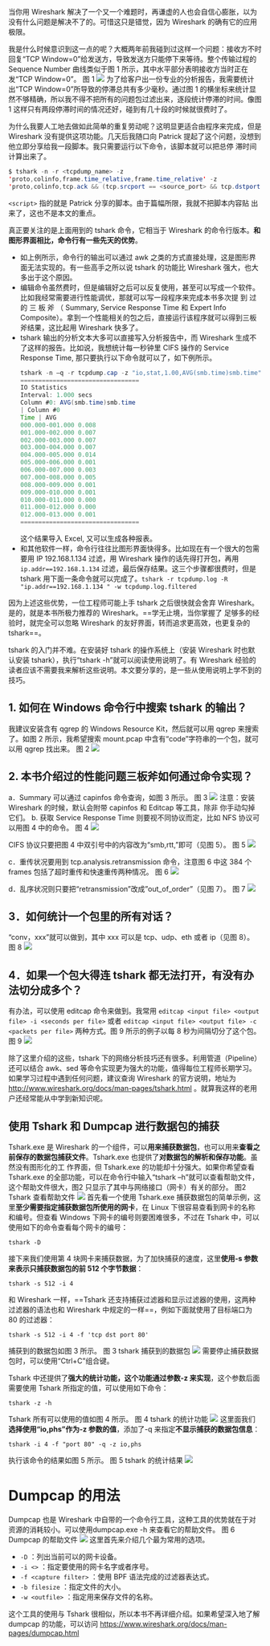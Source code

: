 当你用 Wireshark 解决了一个又一个难题时，再谦虚的人也会自信心膨胀，以为没有什么问题是解决不了的。可惜这只是错觉，因为 Wireshark 的确有它的应用极限。

我是什么时候意识到这一点的呢？大概两年前我碰到过这样一个问题：接收方不时回复“TCP Window=0”给发送方，导致发送方只能停下来等待。整个传输过程的 Sequence Number 曲线类似于图 1 所示，其中水平部分表明接收方当时正在发“TCP Window=0”。
图 1
![](https://image-1307616428.cos.ap-beijing.myqcloud.com/Obsidian/202307131730089.png)
为了给客户出一份专业的分析报告，我需要统计出“TCP Window=0”所导致的停滞总共有多少毫秒。通过图 1 的横坐标来统计显然不够精确，所以我不得不把所有的问题包过滤出来，逐段统计停滞的时间。像图 1 这样只有两段停滞时间的情况还好，碰到有几十段的时候就很费时了。

为什么我要人工地去做如此简单的重复劳动呢？这明显更适合由程序来完成，但是 Wireshark 没有提供这项功能。几天后我随口向 Patrick 提起了这个问题，没想到他立即分享给我一段脚本。我只需要运行以下命令，该脚本就可以把总停
滞时间计算出来了。
```java
$ tshark -n -r <tcpdump_name> -z
'proto,colinfo,frame.time_relative,frame.time_relative' -z
'proto,colinfo,tcp.ack && (tcp.srcport == <source_port> && tcp.dstport ==<destination_port>),tcp.ack' -z 'proto,colinfo,tcp.window_size && (tcp.srcport == <source_port> && tcp.dstport == <destination_port>),tcp.window_size'|awk -f <script>
```
`<script>` 指的就是 Patrick 分享的脚本。由于篇幅所限，我就不把脚本内容贴
出来了，这也不是本文的重点。

真正要关注的是上面用到的 tshark 命令，它相当于 Wireshark 的命令行版本。**和图形界面相比，命令行有一些先天的优势**。
- 如上例所示，命令行的输出可以通过 awk 之类的方式直接处理，这是图形界面无法实现的。有一些高手之所以说 tshark 的功能比 Wireshark 强大，也大多出于这个原因。
- 编辑命令虽然费时，但是编辑好之后可以反复使用，甚至可以写成一个软件。比如我经常需要进行性能调优，那就可以写一段程序来完成本书多次提 到 过 的 三 板 斧 （ Summary, Service Response Time 和 Expert Info Composite）。拿到一个性能相关的包之后，直接运行该程序就可以得到三板斧结果，这比起用 Wireshark 快多了。
- tshark 输出的分析文本大多可以直接写入分析报告中，而 Wireshark 生成不了这样的报告。比如说，我想统计每一秒钟里 CIFS 操作的 Service Response Time, 那只要执行以下命令就可以了，如下例所示。
    ```java
    tshark -n –q -r tcpdump.cap -z "io,stat,1.00,AVG(smb.time)smb.time"
    =================================
    IO Statistics
    Interval: 1.000 secs
    Column #0: AVG(smb.time)smb.time
    | Column #0
    Time | AVG
    000.000-001.000 0.008
    001.000-002.000 0.007
    002.000-003.000 0.007
    003.000-004.000 0.007
    004.000-005.000 0.014
    005.000-006.000 0.001
    006.000-007.000 0.003
    007.000-008.000 0.005
    008.000-009.000 0.001
    009.000-010.000 0.001
    010.000-011.000 0.000
    011.000-012.000 0.000
    012.000-013.000 0.001
    =================================
    ```
    这个结果导入 Excel, 又可以生成各种报表。
- 和其他软件一样，命令行往往比图形界面快得多。比如现在有一个很大的包需要用 IP 192.168.1.134 过滤，用 Wireshark 操作的话先得打开包，再用 `ip.addr==192.168.1.134` 过滤，最后保存结果。这三个步骤都很费时，但是tshark 用下面一条命令就可以完成了。`tshark -r tcpdump.log -R "ip.addr==192.168.1.134 " -w tcpdump.log.filtered`

因为上述这些优势，一位工程师可能上手 tshark 之后很快就会舍弃 Wireshark。是的，就是本书所极力推荐的 Wireshark。==学无止境，当你掌握了 足够多的经验时，就完全可以忽略 Wireshark 的友好界面，转而追求更高效，也更复杂的 tshark==。

tshark 的入门并不难。在安装好 tshark 的操作系统上（安装 Wireshark 时也默认安装 tshark），执行“tshark -h”就可以阅读使用说明了。有 Wireshark 经验的读者应该不需要我来解析这些说明。本文要分享的，是一些从使用说明上学不到的技巧。
## 1. 如何在 Windows 命令行中搜索 tshark 的输出？
我建议安装含有 qgrep 的 Windows Resource Kit，然后就可以用 qgrep 来搜索
了。如图 2 所示，我希望搜索 mount.pcap 中含有“code”字符串的一个包，就可以用 qgrep 找出来。
图 2
![](https://image-1307616428.cos.ap-beijing.myqcloud.com/Obsidian/202307131733735.png)
## 2. 本书介绍过的性能问题三板斧如何通过命令实现？
a．Summary 可以通过 capinfos 命令查询，如图 3 所示。
图 3
![](https://image-1307616428.cos.ap-beijing.myqcloud.com/Obsidian/202307131733674.png)
注意：安装 Wireshark 的时候，默认会附带 capinfos 和 Editcap 等工具，除非
你手动勾掉它们。
b. 获取 Service Response Time 则要视不同协议而定，比如 NFS 协议可以用图 4 中的命令。
图 4
![](https://image-1307616428.cos.ap-beijing.myqcloud.com/Obsidian/202307131733360.png)

CIFS 协议只要把图 4 中双引号中的内容改为“smb,rtt,”即可（见图 5）。
图 5
![](https://image-1307616428.cos.ap-beijing.myqcloud.com/Obsidian/202307131734111.png)

c．重传状况要用到 tcp.analysis.retransmission 命令，注意图 6 中这 384 个 frames 包括了超时重传和快速重传两种情况。
图 6
![](https://image-1307616428.cos.ap-beijing.myqcloud.com/Obsidian/202307131734621.png)

d．乱序状况则只要把“retransmission”改成”out_of_order”（见图 7）。
图 7
![](https://image-1307616428.cos.ap-beijing.myqcloud.com/Obsidian/202307131734297.png)

## 3．如何统计一个包里的所有对话？
“conv，xxx”就可以做到，其中 xxx 可以是 tcp、udp、eth 或者 ip（见图 8）。
图 8
![](https://image-1307616428.cos.ap-beijing.myqcloud.com/Obsidian/202307131734088.png)
## 4．如果一个包大得连 tshark 都无法打开，有没有办法切分成多个？
有办法，可以使用 editcap 命令来做到。我常用 `editcap <input file> <output file> -i <seconds per file>` 或者 `editcap <input file> <output file> -c <packets per file>`  两种方式。图 9 所示的例子以每 8 秒为间隔切分了这个包。
图 9
![](https://image-1307616428.cos.ap-beijing.myqcloud.com/Obsidian/202307131735863.png)

除了这里介绍的这些，tshark 下的网络分析技巧还有很多。利用管道（Pipeline）还可以结合 awk、sed 等命令实现更为强大的功能，值得每位工程师长期学习。如果学习过程中遇到任何问题，建议查询 Wireshark 的官方说明，地址为 http://www.wireshark.org/docs/man-pages/tshark.html 。就算我这样的老用户还经常能从中学到新知识呢。

## 使用 Tshark 和 Dumpcap 进行数据包的捕获
Tshark.exe 是 Wireshark 的一个组件，可以**用来捕获数据包**，也可以用来**查看之前保存的数据包捕获文件**。Tshark.exe 也提供了**对数据包的解析和保存功能**。虽然没有图形化的工
作界面，但 Tshark.exe 的功能却十分强大。如果你希望查看 Tshark.exe 的全部功能，可以在命令行中输入“tshark –h”就可以查看帮助文件，这个帮助文件很大，图2 只显示了其中与网络接口（网卡）有关的部分。
图2 Tshark 查看帮助文件
![](https://image-1307616428.cos.ap-beijing.myqcloud.com/Obsidian/202307171626968.png)
首先看一个使用 Tshark.exe 捕获数据包的简单示例，这里**至少需要指定捕获数据包所使用的网卡**，在 Linux 下很容易查看到网卡的名称和编号。但查看 Windows 下网卡的编号则要困难很多，不过在 Tshark 中，可以使用如下的命令查看每个网卡的编号：
```
tshark -D
```
接下来我们使用第 4 块网卡来捕获数据，为了加快捕获的速度，这里**使用-s 参数来表示只捕获数据包的前 512 个字节数据**：
```
tshark -s 512 -i 4
```
和 Wireshark 一样，==Tshark 还支持捕获过滤器和显示过滤器的使用，这两种过滤器的语法也和 Wireshark 中规定的一样==，例如下面就使用了目标端口为 80 的过滤器：
```
tshark -s 512 -i 4 -f 'tcp dst port 80'
```
捕获到的数据包如图 3 所示。
图 3 tshark 捕获到的数据包
![](https://image-1307616428.cos.ap-beijing.myqcloud.com/Obsidian/202307171636045.png)
需要停止捕获数据包时，可以使用“Ctrl+C”组合键。

Tshark 中还提供了**强大的统计功能，这个功能通过参数-z 来实现**，这个参数后面需要使用 Tshark 所指定的值，可以使用如下命令：
```
tshark -z -h
```
Tshark 所有可以使用的值如图 4 所示。
图 4 tshark 的统计功能
![](https://image-1307616428.cos.ap-beijing.myqcloud.com/Obsidian/202307171638308.png)
这里面我们**选择使用“io,phs”作为-z 参数的值**，添加了-q 来指定**不显示捕获的数据包信息**：
```
tshark -i 4 -f "port 80" -q -z io,phs
```
执行该命令的结果如图 5 所示。
图 5 tshark 的统计结果
![](https://image-1307616428.cos.ap-beijing.myqcloud.com/Obsidian/202307171636969.png)
# Dumpcap 的用法
Dumpcap 也是 Wireshark 中自带的一个命令行工具，这种工具的优势就在于对资源的消耗较小。可以使用dumpcap.exe -h 来查看它的帮助文件。
图 6 Dumpcap 的帮助文件
![](https://image-1307616428.cos.ap-beijing.myqcloud.com/Obsidian/202307171643942.png)
这里首先来介绍几个最为常用的选项。
- `-D` ：列出当前可以的网卡设备。
- `-i <>` ：指定要使用的网卡名字或者序号。
- `-f <capture filter>` ：使用 BPF 语法完成的过滤器表达式。
- `-b filesize` ：指定文件的大小。
- `-w <outfile>` ：指定用来保存文件的名称。

这个工具的使用与 Tshark 很相似，所以本书不再详细介绍。如果希望深入地了解dumpcap 的功能，可以访问 https://www.wireshark.org/docs/man-pages/dumpcap.html 